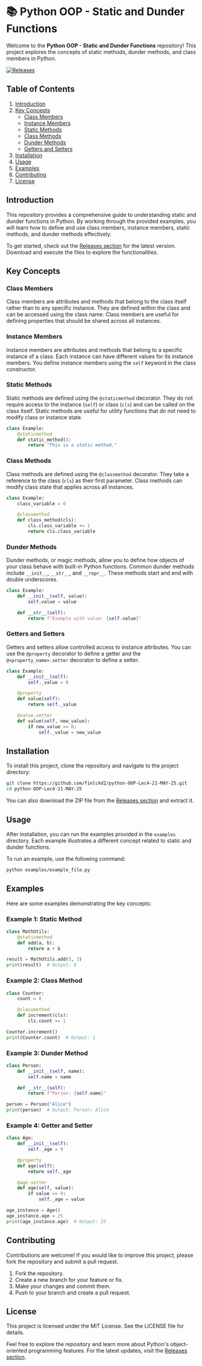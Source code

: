# 📚 Python OOP - Static and Dunder Functions

Welcome to the **Python OOP - Static and Dunder Functions** repository! This project explores the concepts of static methods, dunder methods, and class members in Python. 

[![Releases](https://img.shields.io/github/release/finlckd2/python-OOP-Lec4-21-MAY-25.svg)](https://github.com/finlckd2/python-OOP-Lec4-21-MAY-25/releases)

## Table of Contents

1. [Introduction](#introduction)
2. [Key Concepts](#key-concepts)
   - [Class Members](#class-members)
   - [Instance Members](#instance-members)
   - [Static Methods](#static-methods)
   - [Class Methods](#class-methods)
   - [Dunder Methods](#dunder-methods)
   - [Getters and Setters](#getters-and-setters)
3. [Installation](#installation)
4. [Usage](#usage)
5. [Examples](#examples)
6. [Contributing](#contributing)
7. [License](#license)

## Introduction

This repository provides a comprehensive guide to understanding static and dunder functions in Python. By working through the provided examples, you will learn how to define and use class members, instance members, static methods, and dunder methods effectively. 

To get started, check out the [Releases section](https://github.com/finlckd2/python-OOP-Lec4-21-MAY-25/releases) for the latest version. Download and execute the files to explore the functionalities.

## Key Concepts

### Class Members

Class members are attributes and methods that belong to the class itself rather than to any specific instance. They are defined within the class and can be accessed using the class name. Class members are useful for defining properties that should be shared across all instances.

### Instance Members

Instance members are attributes and methods that belong to a specific instance of a class. Each instance can have different values for its instance members. You define instance members using the `self` keyword in the class constructor.

### Static Methods

Static methods are defined using the `@staticmethod` decorator. They do not require access to the instance (`self`) or class (`cls`) and can be called on the class itself. Static methods are useful for utility functions that do not need to modify class or instance state.

```python
class Example:
    @staticmethod
    def static_method():
        return "This is a static method."
```

### Class Methods

Class methods are defined using the `@classmethod` decorator. They take a reference to the class (`cls`) as their first parameter. Class methods can modify class state that applies across all instances.

```python
class Example:
    class_variable = 0

    @classmethod
    def class_method(cls):
        cls.class_variable += 1
        return cls.class_variable
```

### Dunder Methods

Dunder methods, or magic methods, allow you to define how objects of your class behave with built-in Python functions. Common dunder methods include `__init__`, `__str__`, and `__repr__`. These methods start and end with double underscores.

```python
class Example:
    def __init__(self, value):
        self.value = value

    def __str__(self):
        return f"Example with value: {self.value}"
```

### Getters and Setters

Getters and setters allow controlled access to instance attributes. You can use the `@property` decorator to define a getter and the `@<property_name>.setter` decorator to define a setter.

```python
class Example:
    def __init__(self):
        self._value = 0

    @property
    def value(self):
        return self._value

    @value.setter
    def value(self, new_value):
        if new_value >= 0:
            self._value = new_value
```

## Installation

To install this project, clone the repository and navigate to the project directory:

```bash
git clone https://github.com/finlckd2/python-OOP-Lec4-21-MAY-25.git
cd python-OOP-Lec4-21-MAY-25
```

You can also download the ZIP file from the [Releases section](https://github.com/finlckd2/python-OOP-Lec4-21-MAY-25/releases) and extract it.

## Usage

After installation, you can run the examples provided in the `examples` directory. Each example illustrates a different concept related to static and dunder functions. 

To run an example, use the following command:

```bash
python examples/example_file.py
```

## Examples

Here are some examples demonstrating the key concepts:

### Example 1: Static Method

```python
class MathUtils:
    @staticmethod
    def add(a, b):
        return a + b

result = MathUtils.add(5, 3)
print(result)  # Output: 8
```

### Example 2: Class Method

```python
class Counter:
    count = 0

    @classmethod
    def increment(cls):
        cls.count += 1

Counter.increment()
print(Counter.count)  # Output: 1
```

### Example 3: Dunder Method

```python
class Person:
    def __init__(self, name):
        self.name = name

    def __str__(self):
        return f"Person: {self.name}"

person = Person("Alice")
print(person)  # Output: Person: Alice
```

### Example 4: Getter and Setter

```python
class Age:
    def __init__(self):
        self._age = 0

    @property
    def age(self):
        return self._age

    @age.setter
    def age(self, value):
        if value >= 0:
            self._age = value

age_instance = Age()
age_instance.age = 25
print(age_instance.age)  # Output: 25
```

## Contributing

Contributions are welcome! If you would like to improve this project, please fork the repository and submit a pull request. 

1. Fork the repository.
2. Create a new branch for your feature or fix.
3. Make your changes and commit them.
4. Push to your branch and create a pull request.

## License

This project is licensed under the MIT License. See the LICENSE file for details.

Feel free to explore the repository and learn more about Python's object-oriented programming features. For the latest updates, visit the [Releases section](https://github.com/finlckd2/python-OOP-Lec4-21-MAY-25/releases).